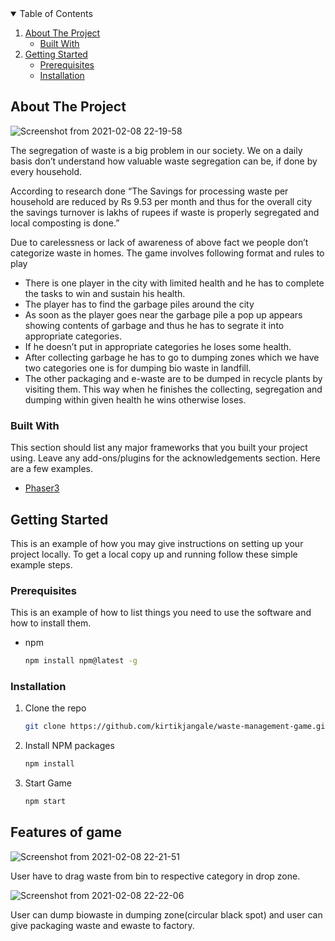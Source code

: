 


<!-- TABLE OF CONTENTS -->
<details open="open">
  <summary>Table of Contents</summary>
  <ol>
    <li>
      <a href="#about-the-project">About The Project</a>
      <ul>
        <li><a href="#built-with">Built With</a></li>
      </ul>
    </li>
    <li>
      <a href="#getting-started">Getting Started</a>
      <ul>
        <li><a href="#prerequisites">Prerequisites</a></li>
        <li><a href="#installation">Installation</a></li>
      </ul>
    </li>

  
  </ol>
</details>



<!-- ABOUT THE PROJECT -->
## About The Project
![Screenshot from 2021-02-08 22-19-58](https://user-images.githubusercontent.com/44641573/107252938-d438ea00-6a5b-11eb-9a94-ec38521b00a9.png)




The segregation of waste is a big problem in our society. We on a daily basis don’t understand how valuable waste segregation can be, if done by every household.

According to research done “The Savings for processing waste per household are reduced by Rs 9.53 per month and thus for the overall city the savings turnover is lakhs of rupees if waste is properly segregated and local composting is done.”

Due to carelessness or lack of awareness of above fact we people don’t categorize waste in homes.
The game involves following format and rules to play
* There is one player in the city with limited health and he has to complete the tasks to win and sustain his health.
* The player has to find the garbage piles around the city 
* As soon as the player goes near the garbage pile a pop up appears showing contents of garbage and thus he has to segrate it into appropriate categories.
* If he doesn’t put in appropriate categories he loses some health.
* After collecting garbage he has to go to dumping zones which we have two categories one is for dumping bio waste in landfill.
* The other packaging and e-waste are to be dumped in recycle plants by visiting them. This way when he finishes the collecting, segregation and dumping within given health he wins otherwise loses.



### Built With

This section should list any major frameworks that you built your project using. Leave any add-ons/plugins for the acknowledgements section. Here are a few examples.
* [Phaser3](https://phaser.io/phaser3)




<!-- GETTING STARTED -->
## Getting Started

This is an example of how you may give instructions on setting up your project locally.
To get a local copy up and running follow these simple example steps.

### Prerequisites

This is an example of how to list things you need to use the software and how to install them.
* npm
  ```sh
  npm install npm@latest -g
  ```

### Installation

1. Clone the repo
   ```sh
   git clone https://github.com/kirtikjangale/waste-management-game.git
   ```
2. Install NPM packages
   ```sh
   npm install
   ```
3. Start Game
   ```sh
   npm start
   ```

## Features of game
![Screenshot from 2021-02-08 22-21-51](https://user-images.githubusercontent.com/44641573/107253320-342f9080-6a5c-11eb-9e4d-caa7a367fb3f.png)

User have to drag waste from bin to respective category in drop zone.

![Screenshot from 2021-02-08 22-22-06](https://user-images.githubusercontent.com/44641573/107253350-3b569e80-6a5c-11eb-935b-716e75b89e7f.png)

User can dump biowaste in dumping zone(circular black spot) and user can give packaging waste and ewaste to factory.




